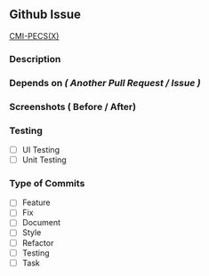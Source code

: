 ## Github Issue
[CMI-PECS(X)](https://github.com/RaulitoGC/android-cmi-pecs/issues/XXX)

### Description

### Depends on *( Another Pull Request / Issue )*

### Screenshots ( Before / After)

### Testing
- [ ] UI Testing
- [ ] Unit Testing

### Type of Commits
- [ ] Feature
- [ ] Fix
- [ ] Document
- [ ] Style
- [ ] Refactor
- [ ] Testing
- [ ] Task